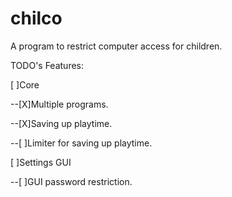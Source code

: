 # chilco
A program to restrict computer access for children.


TODO's
Features:

[ ]Core

--[X]Multiple programs.
  
--[X]Saving up playtime.
  
--[ ]Limiter for saving up playtime.
  
  
[ ]Settings GUI

--[ ]GUI password restriction.
  

